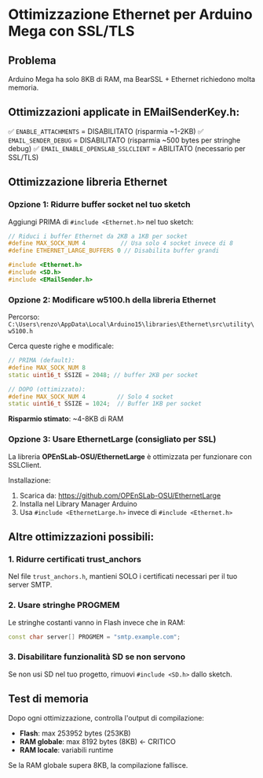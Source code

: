 # Ottimizzazione Ethernet per Arduino Mega con SSL/TLS

## Problema
Arduino Mega ha solo 8KB di RAM, ma BearSSL + Ethernet richiedono molta memoria.

## Ottimizzazioni applicate in EMailSenderKey.h:
✅ `ENABLE_ATTACHMENTS` = DISABILITATO (risparmia ~1-2KB)
✅ `EMAIL_SENDER_DEBUG` = DISABILITATO (risparmia ~500 bytes per stringhe debug)
✅ `EMAIL_ENABLE_OPENSLAB_SSLCLIENT` = ABILITATO (necessario per SSL/TLS)

## Ottimizzazione libreria Ethernet

### Opzione 1: Ridurre buffer socket nel tuo sketch
Aggiungi PRIMA di `#include <Ethernet.h>` nel tuo sketch:

```cpp
// Riduci i buffer Ethernet da 2KB a 1KB per socket
#define MAX_SOCK_NUM 4          // Usa solo 4 socket invece di 8
#define ETHERNET_LARGE_BUFFERS 0 // Disabilita buffer grandi

#include <Ethernet.h>
#include <SD.h>
#include <EMailSender.h>
```

### Opzione 2: Modificare w5100.h della libreria Ethernet
Percorso: `C:\Users\renzo\AppData\Local\Arduino15\libraries\Ethernet\src\utility\w5100.h`

Cerca queste righe e modificale:
```cpp
// PRIMA (default):
#define MAX_SOCK_NUM 8
static uint16_t SSIZE = 2048; // buffer 2KB per socket

// DOPO (ottimizzato):
#define MAX_SOCK_NUM 4         // Solo 4 socket
static uint16_t SSIZE = 1024;  // Buffer 1KB per socket
```

**Risparmio stimato**: ~4-8KB di RAM

### Opzione 3: Usare EthernetLarge (consigliato per SSL)
La libreria **OPEnSLab-OSU/EthernetLarge** è ottimizzata per funzionare con SSLClient.

Installazione:
1. Scarica da: https://github.com/OPEnSLab-OSU/EthernetLarge
2. Installa nel Library Manager Arduino
3. Usa `#include <EthernetLarge.h>` invece di `#include <Ethernet.h>`

## Altre ottimizzazioni possibili:

### 1. Ridurre certificati trust_anchors
Nel file `trust_anchors.h`, mantieni SOLO i certificati necessari per il tuo server SMTP.

### 2. Usare stringhe PROGMEM
Le stringhe costanti vanno in Flash invece che in RAM:
```cpp
const char server[] PROGMEM = "smtp.example.com";
```

### 3. Disabilitare funzionalità SD se non servono
Se non usi SD nel tuo progetto, rimuovi `#include <SD.h>` dallo sketch.

## Test di memoria
Dopo ogni ottimizzazione, controlla l'output di compilazione:
- **Flash**: max 253952 bytes (253KB)
- **RAM globale**: max 8192 bytes (8KB) ← CRITICO
- **RAM locale**: variabili runtime

Se la RAM globale supera 8KB, la compilazione fallisce.

